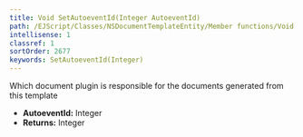 ```yaml
---
title: Void SetAutoeventId(Integer AutoeventId)
path: /EJScript/Classes/NSDocumentTemplateEntity/Member functions/Void SetAutoeventId(Integer p_0)
intellisense: 1
classref: 1
sortOrder: 2677
keywords: SetAutoeventId(Integer)
---
```



Which document plugin is responsible for the documents generated from this template



* **AutoeventId:** Integer
* **Returns:** Integer


